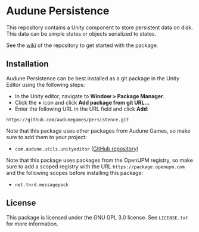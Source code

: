 # Audune Persistence

This repository contains a Unity component to store persistent data on disk. This data can be simple states or objects serialized to states.

See the [wiki](https://github.com/audunegames/persistence/wiki) of the repository to get started with the package.

## Installation

Audune Persistence can be best installed as a git package in the Unity Editor using the following steps:

* In the Unity editor, navigate to **Window > Package Manager**.
* Click the **+** icon and click **Add package from git URL...**
* Enter the following URL in the URL field and click **Add**:

```
https://github.com/audunegames/persistence.git
```

Note that this package uses other packages from Audune Games, so make sure to add them to your project:

* `com.audune.utils.unityeditor` ([GitHub repository](https://github.com/audunegames/unityeditor-utils.git))

Note that this package uses packages from the OpenUPM registry, so make sure to add a scoped registry with the URL `https://package.openupm.com` and the following scopes before installing this package:

* `net.tnrd.messagepack`

## License

This package is licensed under the GNU GPL 3.0 license. See `LICENSE.txt` for more information.

